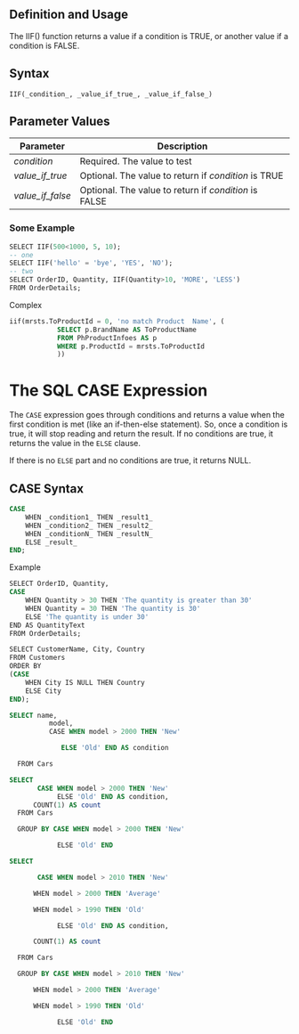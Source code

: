 

## Definition and Usage

The IIF() function returns a value if a condition is TRUE, or another value if a condition is FALSE.
## Syntax

`IIF(_condition_, _value_if_true_, _value_if_false_)`
## Parameter Values

|Parameter|Description|
|---|---|
|_condition_|Required. The value to test|
|_value_if_true_|Optional. The value to return if _condition_ is TRUE|
|_value_if_false_|Optional. The value to return if _condition_ is FALSE|

### Some Example 
```sql 
SELECT IIF(500<1000, 5, 10);
-- one 
SELECT IIF('hello' = 'bye', 'YES', 'NO');
-- two 
SELECT OrderID, Quantity, IIF(Quantity>10, 'MORE', 'LESS')  
FROM OrderDetails;
```

Complex 
```sql 
iif(mrsts.ToProductId = 0, 'no match Product  Name', (
			SELECT p.BrandName AS ToProductName
			FROM PhProductInfoes AS p
			WHERE p.ProductId = mrsts.ToProductId
			))

```


# The SQL CASE Expression

The `CASE` expression goes through conditions and returns a value when the first condition is met (like an if-then-else statement). So, once a condition is true, it will stop reading and return the result. If no conditions are true, it returns the value in the `ELSE` clause.

If there is no `ELSE` part and no conditions are true, it returns NULL.

## CASE Syntax

```sql
CASE  
    WHEN _condition1_ THEN _result1_  
    WHEN _condition2_ THEN _result2_  
    WHEN _conditionN_ THEN _resultN_  
    ELSE _result_  
END;
```

Example 
```sql
SELECT OrderID, Quantity,  
CASE  
    WHEN Quantity > 30 THEN 'The quantity is greater than 30'  
    WHEN Quantity = 30 THEN 'The quantity is 30'  
    ELSE 'The quantity is under 30'  
END AS QuantityText  
FROM OrderDetails;
```


```sql
SELECT CustomerName, City, Country  
FROM Customers  
ORDER BY  
(CASE  
    WHEN City IS NULL THEN Country  
    ELSE City  
END);
```

```sql
SELECT name,
          model,
          CASE WHEN model > 2000 THEN 'New'

             ELSE 'Old' END AS condition

  FROM Cars
```

```sql
SELECT
       CASE WHEN model > 2000 THEN 'New'
            ELSE 'Old' END AS condition,
      COUNT(1) AS count
  FROM Cars

  GROUP BY CASE WHEN model > 2000 THEN 'New'

            ELSE 'Old' END
```


```sql
SELECT

       CASE WHEN model > 2010 THEN 'New'

      WHEN model > 2000 THEN 'Average'

      WHEN model > 1990 THEN 'Old'

            ELSE 'Old' END AS condition,

      COUNT(1) AS count

  FROM Cars

  GROUP BY CASE WHEN model > 2010 THEN 'New'

      WHEN model > 2000 THEN 'Average'

      WHEN model > 1990 THEN 'Old'

            ELSE 'Old' END
```



